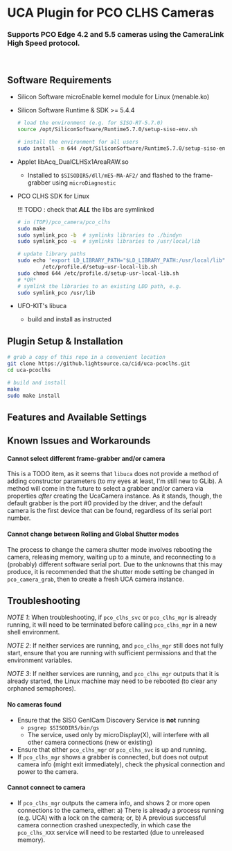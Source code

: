 # UCA Plugin for PCO CLHS Cameras

### Supports PCO Edge 4.2 and 5.5 cameras using the CameraLink High Speed protocol.

&nbsp;
&nbsp;
## Software Requirements

* Silicon Software microEnable kernel module for Linux (menable.ko)
* Silicon Software Runtime & SDK >= 5.4.4
    ```bash
    # load the environment (e.g. for SISO-RT-5.7.0)
    source /opt/SiliconSoftware/Runtime5.7.0/setup-siso-env.sh

    # install the environment for all users
    sudo install -m 644 /opt/SiliconSoftware/Runtime5.7.0/setup-siso-env.sh /etc/profile.d
    ```
* Applet libAcq_DualCLHSx1AreaRAW.so
   * Installed to ```$SISODIR5/dll/mE5-MA-AF2/``` and flashed to the frame-grabber using ```microDiagnostic```
* PCO CLHS SDK for Linux

    !!! TODO : check that ***ALL*** the libs are symlinked
    ```bash
    # in (TOP)/pco_camera/pco_clhs
    sudo make
    sudo symlink_pco -b  # symlinks libraries to ./bindyn
    sudo symlink_pco -u  # symlinks libraries to /usr/local/lib
    
    # update library paths
    sudo echo 'export LD_LIBRARY_PATH="$LD_LIBRARY_PATH:/usr/local/lib"\n' > \
            /etc/profile.d/setup-usr-local-lib.sh
    sudo chmod 644 /etc/profile.d/setup-usr-local-lib.sh
    # *OR*
    # symlink the libraries to an existing LDD path, e.g.
    sudo symlink_pco /usr/lib
    ```
* UFO-KIT's libuca
    * build and install as instructed


## Plugin Setup & Installation

```bash
# grab a copy of this repo in a convenient location
git clone https://github.lightsource.ca/cid/uca-pcoclhs.git
cd uca-pcoclhs

# build and install
make
sudo make install
```

## Features and Available Settings

## Known Issues and Workarounds

#### **Cannot select different frame-grabber and/or camera**

This is a TODO item, as it seems that ```libuca``` does not provide a method of adding constructor parameters (to my eyes at least, I'm still new to GLib). A method will come in the future to select a grabber and/or camera via properties *after* creating the UcaCamera instance. As it stands, though, the default grabber is the port #0 provided by the driver, and the default camera is the first device that can be found, regardless of its serial port number.

#### **Cannot change between Rolling and Global Shutter modes**

The process to change the camera shutter mode involves rebooting the camera, releasing memory, waiting up to a minute, and reconnecting to a (probably) different software serial port. Due to the unknowns that this may produce, it is recommended that the shutter mode setting be changed in ```pco_camera_grab```, then to create a fresh UCA camera instance.

## Troubleshooting

*NOTE 1*: When troubleshooting, if ```pco_clhs_svc``` or ```pco_clhs_mgr``` is already running, it will need to be terminated before calling ```pco_clhs_mgr``` in a new shell environment.

*NOTE 2*: If neither services are running, and ```pco_clhs_mgr``` still does not fully start, ensure that you are running with sufficient permissions and that the environment variables.

*NOTE 3*: If neither services are running, and ```pco_clhs_mgr``` outputs that it is already started, the Linux machine may need to be rebooted (to clear any orphaned semaphores).

#### **No cameras found**

* Ensure that the SISO GenICam Discovery Service is **not** running
    * ```psgrep $SISODIR5/bin/gs```
    * The service, used only by microDisplay(X), will interfere with all other camera connections (new or existing)
* Ensure that either ```pco_clhs_mgr``` or ```pco_clhs_svc``` is up and running.
* If ```pco_clhs_mgr``` shows a grabber is connected, but does not output camera info (might exit immediately), check the physical connection and power to the camera.

#### **Cannot connect to camera**
* If ```pco_clhs_mgr``` outputs the camera info, and shows 2 or more open connections to the camera, either: a) There is already a process running (e.g. UCA) with a lock on the camera; or, b) A previous successful camera connection crashed unexpectedly, in which case the ```pco_clhs_XXX``` service will need to be restarted (due to unreleased memory).